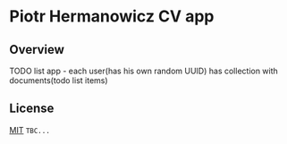 # Piotr Hermanowicz CV app


## Overview
TODO list app - each user(has his own random UUID) has collection with documents(todo list items)

## License
[MIT](LICENSE.md)
``` TBC... ```
